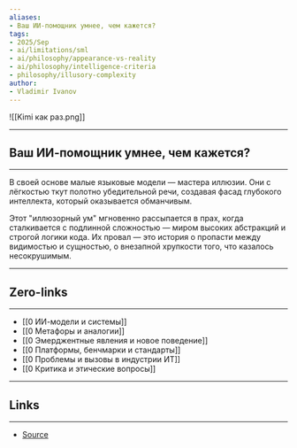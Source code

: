 ```yaml
---
aliases: 
- Ваш ИИ-помощник умнее, чем кажется?
tags:
- 2025/Sep
- ai/limitations/sml
- ai/philosophy/appearance-vs-reality
- ai/philosophy/intelligence-criteria
- philosophy/illusory-complexity
author:
- Vladimir Ivanov
---
```

![[Kimi как раз.png]]

-----
##  Ваш ИИ-помощник умнее, чем кажется?
-----
В своей основе малые языковые модели — мастера иллюзии. Они с лёгкостью ткут полотно убедительной речи, создавая фасад глубокого интеллекта, который оказывается обманчивым. 

Этот "иллюзорный ум" мгновенно рассыпается в прах, когда сталкивается с подлинной сложностью — миром высоких абстракций и строгой логики кода. Их провал — это история о пропасти между видимостью и сущностью, о внезапной хрупкости того, что казалось несокрушимым.

---
## Zero-links
---
- [[0 ИИ-модели и системы]]
- [[0 Метафоры и аналогии]]
- [[0 Эмерджентные явления и новое поведение]]
- [[0 Платформы, бенчмарки и стандарты]]
- [[0 Проблемы и вызовы в индустрии ИТ]]
- [[0 Критика и этические вопросы]]

---
## Links
---
- [Source](https://t.me/turboproject/2111)
